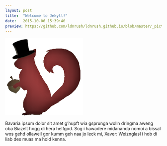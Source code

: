 ```yaml
---
layout: post
title:  "Welcome to Jekyll!"
date:   2015-10-06 15:39:40
preview: https://github.com/ldnrush/ldnrush.github.io/blob/master/_pictures/squirrel.png
---
```


![Picture 1](https://github.com/ldnrush/ldnrush.github.io/blob/master/_pictures/squirrel.png)

Bavaria ipsum dolor sit amet g’hupft wia gsprunga wolln dringma aweng oba Biazelt hogg di hera helfgod. Sog i hawadere midananda nomoi a bissal wos gehd ollaweil gor kumm geh naa jo leck mi, Xaver: Weiznglasl i hob di liab des muas ma hoid kenna.
